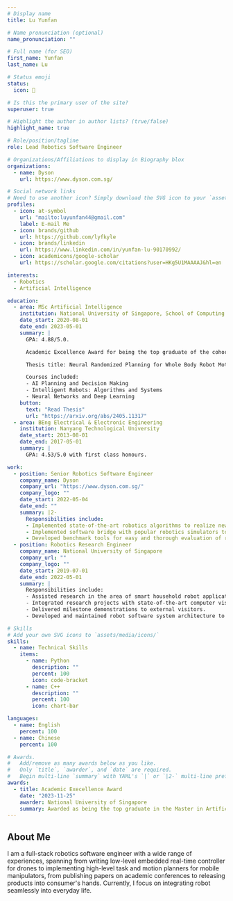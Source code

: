 ```yaml
---
# Display name
title: Lu Yunfan

# Name pronunciation (optional)
name_pronunciation: ""

# Full name (for SEO)
first_name: Yunfan
last_name: Lu

# Status emoji
status:
  icon: 🤖

# Is this the primary user of the site?
superuser: true

# Highlight the author in author lists? (true/false)
highlight_name: true

# Role/position/tagline
role: Lead Robotics Software Engineer

# Organizations/Affiliations to display in Biography blox
organizations:
  - name: Dyson
    url: https://www.dyson.com.sg/

# Social network links
# Need to use another icon? Simply download the SVG icon to your `assets/media/icons/` folder.
profiles:
  - icon: at-symbol
    url: "mailto:luyunfan44@gmail.com"
    label: E-mail Me
  - icon: brands/github
    url: https://github.com/lyfkyle
  - icon: brands/linkedin
    url: https://www.linkedin.com/in/yunfan-lu-90170992/
  - icon: academicons/google-scholar
    url: https://scholar.google.com/citations?user=HKg5U1MAAAAJ&hl=en

interests:
  - Robotics
  - Artificial Intelligence

education:
  - area: MSc Artificial Intelligence
    institution: National University of Singapore, School of Computing
    date_start: 2020-08-01
    date_end: 2023-05-01
    summary: |
      GPA: 4.88/5.0.

      Academic Excellence Award for being the top graduate of the cohort.

      Thesis title: Neural Randomized Planning for Whole Body Robot Motion.

      Courses included:
      - AI Planning and Decision Making
      - Intelligent Robots: Algorithms and Systems
      - Neural Networks and Deep Learning
    button:
      text: "Read Thesis"
      url: "https://arxiv.org/abs/2405.11317"
  - area: BEng Electrical & Electronic Engineering
    institution: Nanyang Technological University
    date_start: 2013-08-01
    date_end: 2017-05-01
    summary: |
      GPA: 4.53/5.0 with first class honours.

work:
  - position: Senior Robotics Software Engineer
    company_name: Dyson
    company_url: "https://www.dyson.com.sg/"
    company_logo: ""
    date_start: 2022-05-04
    date_end: ""
    summary: |2-
      Responsibilities include:
      - Implemented state-of-the-art robotics algorithms to realize new product features, ranging from planning, control and robot learning for both navigation and manipulation.
      - Implemented software bridge with popular robotics simulators to facilitate research and system integration test.
      - Developed benchmark tools for easy and thorough evaluation of robot systems.
  - position: Robotics Research Engineer
    company_name: National University of Singapore
    company_url: ""
    company_logo: ""
    date_start: 2019-07-01
    date_end: 2022-05-01
    summary: |
      Responsibilities include:
      - Assisted research in the area of smart household robot applications under supervision of Prof David Hsu.
      - Integrated research projects with state-of-the-art computer vision, speech recognition, planning, manipulation and indoor navigation to build a robot butler that communicates with and serves people.
      - Delivered milestone demonstrations to external visitors.
      - Developed and maintained robot software system architecture to enforce software consistency and cleanness. Unified all pre-existing codes into a consistent framework.

# Skills
# Add your own SVG icons to `assets/media/icons/`
skills:
  - name: Technical Skills
    items:
      - name: Python
        description: ""
        percent: 100
        icon: code-bracket
      - name: C++
        description: ""
        percent: 100
        icon: chart-bar

languages:
  - name: English
    percent: 100
  - name: Chinese
    percent: 100

# Awards.
#   Add/remove as many awards below as you like.
#   Only `title`, `awarder`, and `date` are required.
#   Begin multi-line `summary` with YAML's `|` or `|2-` multi-line prefix and indent 2 spaces below.
awards:
  - title: Academic Execellence Award
    date: "2023-11-25"
    awarder: National University of Singapore
    summary: Awarded as being the top graduate in the Master in Artificial Intelligence program.
---
```


## About Me

I am a full-stack robotics software engineer with a wide range of experiences, spanning from writing low-level embedded real-time controller for drones to implementing high-level task and motion planners for mobile manipulators, from publishing papers on academic conferences to releasing products into consumer's hands. Currently, I focus on integrating robot seamlessly into everyday life.
